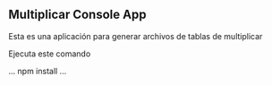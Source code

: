 

## Multiplicar Console App

Esta es una aplicación para generar archivos de tablas de multiplicar

Ejecuta este comando

...
npm install
...
